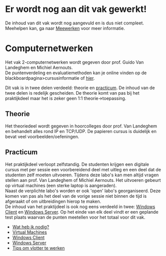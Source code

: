 # Er wordt nog aan dit vak gewerkt!
De inhoud van dit vak wordt nog aangevuld en is dus niet compleet.  
Meehelpen kan, ga naar [Meewerken](/meewerken) voor meer informatie.

# Computernetwerken
Het vak 2-computernetwerken wordt gegeven door prof. Guido Van Landeghem en Michiel Aernouts.   
De puntenverdeling en evaluatiemethoden kan je online vinden op de blackboardpagina>cursusinformatie of [hier](https://www.uantwerpen.be/nl/studeren/opleidingsaanbod/ingenieur-elektronica-ict/bachelor/studieprogramma/).

Dit vak is in twee delen verdeeld: theorie en [practicum](/computernetwerken/practicum). De inhoud van de twee delen is redelijk gescheiden. De theorie komt van pas bij het praktijkdeel maar het is zeker geen 1:1 theorie->toepassing.  
## Theorie
Het theoriedeel wordt gegeven in hoorcolleges door prof. Van Landeghem en behandelt alles rond IP en TCP/UDP. De papieren cursus is duidelijk en bevat veel voorbeelden/oefeningen.  
## Practicum
Het praktijkdeel verloopt zelfstandig. De studenten krijgen een digitale cursus met per sessie een voorbereidend deel met uitleg en een deel dat de studenten zelf moeten uitvoeren. Tijdens deze labo's kan men altijd vragen stellen aan prof. Van Landeghem of Michiel Aernouts. Het uitvoeren gebeurt op virtual machines (een sterke laptop is aangeraden).  
Naast de verplichte labo's worden er ook 'open' labo's georganiseerd. Deze komen van pas als het deel van de vorige sessie niet binnen de tijd is afgeraakt of om uitbreidingen hierop te maken.  
De inhoud van het praktijdeel is ook nog eens verdeeld in twee: [Windows Client](/computernetwerken/windows_client) en [Windows Server](/computernetwerken/windows_server). Op het einde van elk deel vindt er een geplande test plaats waarvan de punten meetellen voor het totaal voor dit vak.
*  [Wat heb ik nodig?](/computernetwerken/benodigdheden)
*  [Virtual Machines](/computernetwerken/virtual_machines)
*  [Windows Client](/computernetwerken/windows_client)
*  [Windows Server](/computernetwerken/windows_server)
*  [Tips om vlotter te werken](/computernetwerken/tips)

